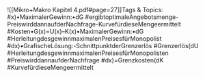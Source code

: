 
![[Mikro+Makro Kapitel 4.pdf#page=27]]Tags & Topics:
   #x)•MaximalerGewinn:•dG
   #ergibtoptimaleAngebotsmenge-PreiswirddannaufderNachfrage-KurvefürdieseMengeermittelt
   #Kosten•G(x)=U(x)–K(x)•MaximalerGewinn:•dG
   #HerleitungdesgewinnmaximalenPreisesfürMonopolist
   #dx)•GrafischeLösung:-SchnittpunktderGrenzerlös
   #Grenzerlös(dU
   #HerleitungdesgewinnmaximalenPreisesfürMonopolisten
   #PreiswirddannaufderNachfrage
   #dx)=Grenzkosten(dK
   #KurvefürdieseMengeermittelt
